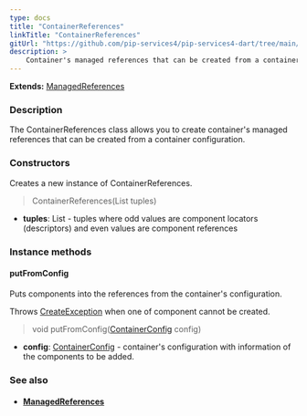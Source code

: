 ```yaml
---
type: docs
title: "ContainerReferences"
linkTitle: "ContainerReferences"
gitUrl: "https://github.com/pip-services4/pip-services4-dart/tree/main/pip-services4-container-dart"
description: >
    Container's managed references that can be created from a container's configuration.
---
```


**Extends:** [ManagedReferences](../managed_references)

### Description

The ContainerReferences class allows you to create container's managed references that can be created from a container configuration.

### Constructors
Creates a new instance of ContainerReferences.

> ContainerReferences(List tuples)

- **tuples**: List - tuples where odd values are component locators (descriptors) and even values are component references

### Instance methods

#### putFromConfig
Puts components into the references from the container's configuration.

Throws [CreateException](../../../components/build/create_exception) when one of component cannot be created.

> void putFromConfig([ContainerConfig](../../config/container_config) config)
- **config**: [ContainerConfig](../../config/container_config) - container's configuration with information of the components to be added.


### See also
- #### [ManagedReferences](../managed_references)
